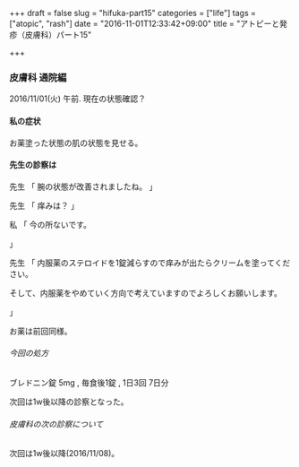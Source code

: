 +++
draft = false
slug = "hifuka-part15"
categories = ["life"]
tags = ["atopic", "rash"]
date = "2016-11-01T12:33:42+09:00"
title = "アトピーと発疹（皮膚科）パート15"

+++

### 皮膚科 通院編

2016/11/01(火) 午前.
現在の状態確認？

<!--more-->

#### 私の症状

お薬塗った状態の肌の状態を見せる。

#### 先生の診察は
先生
「
腕の状態が改善されましたね。
」

先生
「
痒みは？
」

私
「
今の所ないです。

」

先生
「
内服薬のステロイドを1錠減らすので痒みが出たらクリームを塗ってください。

そして、内服薬をやめていく方向で考えていますのでよろしくお願いします。

」

お薬は前回同様。

###### 今回の処方

ブレドニン錠 5mg , 毎食後1錠 , 1日3回 7日分

次回は1w後以降の診察となった。

###### 皮膚科の次の診察について

次回は1w後以降(2016/11/08)。
